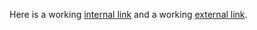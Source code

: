 Here is a working [internal link](working-links.md)
and a working [external link](http://google.com).
